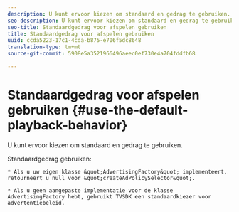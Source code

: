 ```yaml
---
description: U kunt ervoor kiezen om standaard en gedrag te gebruiken.
seo-description: U kunt ervoor kiezen om standaard en gedrag te gebruiken.
seo-title: Standaardgedrag voor afspelen gebruiken
title: Standaardgedrag voor afspelen gebruiken
uuid: ccda5223-17c1-4cda-b875-e706f5dc8648
translation-type: tm+mt
source-git-commit: 5908e5a3521966496aeec0ef730e4a704fddfb68

---
```



# Standaardgedrag voor afspelen gebruiken {#use-the-default-playback-behavior}

U kunt ervoor kiezen om standaard en gedrag te gebruiken.

Standaardgedrag gebruiken:

    * Als u uw eigen klasse &quot;AdvertisingFactory&quot; implementeert, retourneert u null voor &quot;createAdPolicySelector&quot;.
    
    * Als u geen aangepaste implementatie voor de klasse AdvertisingFactory hebt, gebruikt TVSDK een standaardkiezer voor advertentiebeleid.